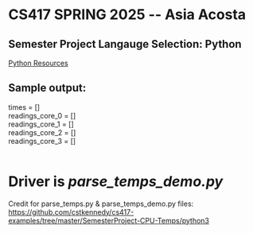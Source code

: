 # CS417 SPRING 2025 -- Asia Acosta

## Semester Project Langauge Selection: Python </br>
[Python Resources](https://www.w3schools.com/python/)</br>

## Sample output: </br>
times = []</br>
readings_core_0 = []</br>
readings_core_1 = []</br>
readings_core_2 = []</br>
readings_core_3 = []</br> </br>

# Driver is *parse_temps_demo.py*</br>

Credit for parse_temps.py & parse_temps_demo.py files: https://github.com/cstkennedy/cs417-examples/tree/master/SemesterProject-CPU-Temps/python3 

